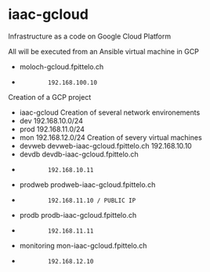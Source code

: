 # iaac-gcloud
Infrastructure as a code on Google Cloud Platform

All will be executed from an Ansible virtual machine in GCP
  - moloch-gcloud.fpittelo.ch
  -             192.168.100.10
Creation of a GCP project
  - iaac-gcloud
Creation of several network environements
  - dev         192.168.10.0/24
  - prod        192.168.11.0/24
  - mon         192.168.12.0/24
Creation of severy virtual machines
  - devweb      devweb-iaac-gcloud.fpittelo.ch
                192.168.10.10
  - devdb       devdb-iaac-gcloud.fpittelo.ch
  -             192.168.10.11
  - prodweb     prodweb-iaac-gcloud.fpittelo.ch
  -             192.168.11.10 / PUBLIC IP
  - prodb       prodb-iaac-gcloud.fpittelo.ch
  -             192.168.11.11
  - monitoring  mon-iaac-gcloud.fpittelo.ch
  -             192.168.12.10

